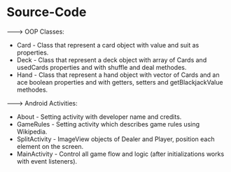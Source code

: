 # Source-Code

--->  OOP Classes:
  *   Card - Class that represent a card object with value and suit as properties.
  *   Deck - Class that represent a deck object with array of Cards and usedCards properties and with shuffle and deal methodes.
  *   Hand - Class that represent a hand object with vector of Cards and an ace boolean properties and with getters, setters and getBlackjackValue methodes.

--->  Android Activities:
  *   About - Setting activity with developer name and credits.
  *   GameRules - Setting activity which describes game rules using Wikipedia.
  *   SplitActivity - ImageView objects of Dealer and Player, position each element on the screen.
  *   MainActivity - Control all game flow and logic (after initializations works with event listeners).
